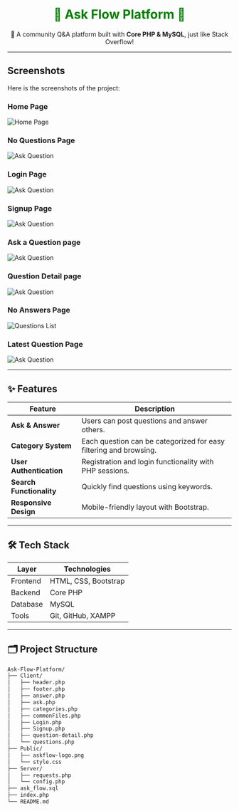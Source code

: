 <h1 align="center" style="color:green;">🌿 Ask Flow Platform 🌿</h1>

<p align="center">💬 A community Q&A platform built with <b>Core PHP & MySQL</b>, just like Stack Overflow!</p>

---

## Screenshots

Here is the screenshots of the project:


### Home Page
![Home Page](https://github.com/Haseeb1389446/Ask-Flow-Platform/blob/main/AskFlow%20View/Askflow-home-view.png)

### No Questions Page
![Ask Question](https://github.com/Haseeb1389446/Ask-Flow-Platform/blob/main/AskFlow%20View/Askflow-noquestion-view.png)

### Login Page
![Ask Question](https://github.com/Haseeb1389446/Ask-Flow-Platform/blob/main/AskFlow%20View/Askflow-login-view.png)

### Signup Page
![Ask Question](https://github.com/Haseeb1389446/Ask-Flow-Platform/blob/main/AskFlow%20View/Askflow-signup-view.png)

### Ask a Question page
![Ask Question](https://github.com/Haseeb1389446/Ask-Flow-Platform/blob/main/AskFlow%20View/Askflow-askaquestion-view.png)

### Question Detail page
![Ask Question](https://github.com/Haseeb1389446/Ask-Flow-Platform/blob/main/AskFlow%20View/Askflow-questiondetails-view.png)

### No Answers Page
![Questions List](https://github.com/Haseeb1389446/Ask-Flow-Platform/blob/main/AskFlow%20View/Askflow-noanswer-view.png)

### Latest Question Page
![Ask Question](https://github.com/Haseeb1389446/Ask-Flow-Platform/blob/main/AskFlow%20View/Askflow-latestquestion-view.png)

---

## ✨ Features

| Feature               | Description                                                                 |
|--------------------------|--------------------------------------------------------------------------------|
| **Ask & Answer**       | Users can post questions and answer others.                                   |
| **Category System**    | Each question can be categorized for easy filtering and browsing.             |
| **User Authentication**| Registration and login functionality with PHP sessions.                      |
| **Search Functionality**| Quickly find questions using keywords.                                      |
| **Responsive Design**  | Mobile-friendly layout with Bootstrap.                                        |

---

## 🛠️ Tech Stack

| Layer     | Technologies                    |
|--------------|------------------------------------|
| Frontend     | HTML, CSS, Bootstrap   |
| Backend      | Core PHP                           |
| Database     | MySQL                              |
| Tools        | Git, GitHub, XAMPP            |

---

## 🗂 Project Structure

```bash
Ask-Flow-Platform/
├── Client/
│   ├── header.php
│   ├── footer.php
│   ├── answer.php
│   ├── ask.php
│   ├── categories.php
│   ├── commonFiles.php
│   ├── Login.php
│   ├── Signup.php
│   ├── question-detail.php
│   └── questions.php
├── Public/
│   ├── askflow-logo.png
│   └── style.css
├── Server/
│   ├── requests.php
│   └── config.php
├── ask_flow.sql
├── index.php
└── README.md
